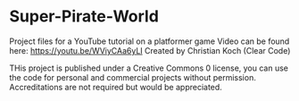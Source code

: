 # Super-Pirate-World
Project files for a YouTube tutorial on a platformer game
Video can be found here: https://youtu.be/WViyCAa6yLI
Created by Christian Koch (Clear Code)

THis project is published under a Creative Commons 0 license, you can use the code for personal and commercial projects without permission. Accreditations are not required but would be appreciated. 
